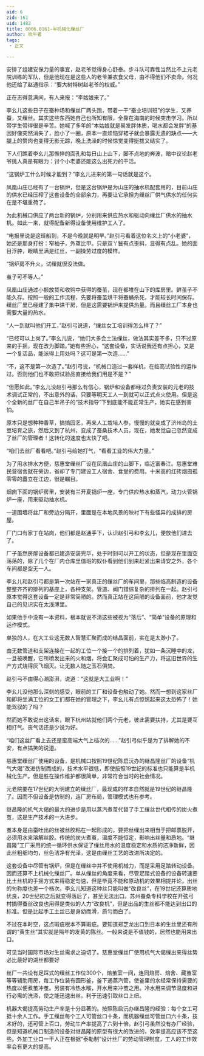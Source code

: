 ```yaml
---
aid: 6
zid: 161
uid: 1482
title: 0006.0161-半机械化缫丝厂
author: 吹牛者
tags: 
 - 正文

---
```




  安排了组建安保力量的事宜，赵老爷觉得身心舒泰。步斗队可靠性当然比不上元老院训练的军队，但是他现在是这些人的老爷兼衣食父母，由不得他们不卖命。何况他还给了赵通指示：“要大树特树赵老爷的权威。”

  正在志得意满间，有人来报：“李姑娘来了。”

  李幺儿这些日子在蚕种场和缫丝厂两头跑，带着一干“蚕业培训班”的学生，又养蚕，又缫丝。其实这些东西她自己也所知有限，全靠在海南的时候突击学习。所以带学生带得很是辛苦。她喊了多年的“本姑娘就是易发胖体质，喝水都会发胖”的基因好像突然消失了，脸小了一圈，原本一直烦恼穿裙子就会暴露无遗的缺点——大腿上的赘肉也变得无影无踪，晚上洗澡的时候惊觉变得挺拔又结实了。

  下人们瞧着李幺儿那憔悴的面孔和每日山上山下，脚不点地的奔波，暗中议论赵老爷挑人真是有眼力：讨个小老婆还能这么出死力的干活。

  “这锅炉工什么时候才能到？”李幺儿进来的第一句话就是这个。

  凤凰山庄已经有了一台锅炉，但是这台锅炉是为山庄的抽水机配套用的，目前山庄的供水已经压榨了这套设备的全部余力，再要让它承担为缫丝厂供气供水的任何实在是不堪重荷了。

  为此机械口供应了两台新的锅炉，分别用来供应热水和驱动向缫丝厂供水的抽水机。如此一来，就得配备新得设备使用维护工人了。

  “电报里说是这班船到，不是今晚就是明早。”赵引弓看着这位名义上的“小老婆”，她还是那身打扮：窄袖子，外罩比甲。只是双丫鬟有点歪斜，显得有点乱。她的面目浮肿，眼睛里满是红丝，一副操劳过度的模样。

  “锅炉房不升火，试缫就很没法做。

  茧子可不等人。”

  凤凰山庄通过小额放贷和收购中获得的蚕茧，现在都堆在山下的库房里。鲜茧子不能久存。按照一般的工作流程，先要将蚕茧烘干将蚕蛹杀死，才能较长时间保存。缫丝厂里已经建了集中烘干房，但是这需要锅炉来提供热量。而且缫丝工厂本身也需要大量的热水。

  “人一到就叫他们开工，”赵引弓说道，“缫丝女工培训得怎么样了？”

  “已经可以上岗了。”李幺儿说，“她们大多会土法缫丝，做法其实差不多，只不过原来的手摇，现在改为脚踏。”她有些担心，“这套设备，实话说我还有点担心，又是一个复活品，能派得上用处吗？这可是第一次造……”

  “不，这不是第一次造了。”赵引弓说，“机械口造过一套样机，在临高试验性的运作过。否则他们也不敢把试验品直接给我们用是不是？”

  “但愿如此。”李幺儿没赵引弓那么有信心，锅炉和设备都经过负责安装的元老的技术调试正常的，不出意外的话，只要等明天工人一到就可以正式点火使用。但是这个全新的丝厂在自己半吊子的“技术指导”下到底能不能正常生产，她实在感到害怕。

  原本只是想种种香草，搞搞园艺，再来人工栽培人参，慢慢的就变成了济州岛的土豆培育之旅，然后又到了杭州，变成了蚕桑技术人员，现在，她发觉自己忽然变成了丝厂的管理者！这转化的速度也太快了吧。

  “咱们去丝厂看看吧。”赵引弓给她打气，“看看工业的伟大力量。”

  为了用水排水方便，慈惠堂缫丝厂设在凤凰山庄的山脚下，临近富春江。慈惠堂难民营宿舍就在旁边，省却了专门建设工人宿舍、食堂的费用。十米高的红砖烟囱孤零零的矗立在江边，很是瞩目。

  烟囱下面的锅炉房里，安装有兰开夏锅炉一座，专门供应热水和蒸汽，动力火管锅炉一座，用来驱动抽水机。

  一道围墙将丝厂和旁边分隔开，里面是在本地风景的映衬下有些怪异的成排的房屋。

  厂门口有家丁在站岗，他们都是赵通手下，认识赵引弓和李幺儿，便放他们进去了。

  厂子虽然房屋设备都已建造安装完毕，处于时刻可以开工的状态，但是现在里面空荡荡的，除了几个在厂内仓库里值班的奴仆看到他们到来赶紧出来请安之外，各个车间都是空无一人。

  李幺儿和赵引弓都是第一次站在一家真正的缫丝厂的车间里，那些临高制造的设备整整齐齐的排列的基座上，各种支架。管道、阀门错综复杂的排列在一起。赵引弓原本觉得这套设备一定是非常简陋的。然而真正站在这简陋的设备面前，他才发觉自己的见识实在太浅薄里。

  如果他手中没有一本资料，根本就说不清这些被视为“落后”、“简单”设备的原理和运作模式。

  单独的人，在大工业这无数人智慧汇聚而成的结晶面前，实在是太渺小了。

  由无数管道和支架连接在一起的工位一个接一个的排列着，犹如一条沉睡中的龙，一旦被唤醒，它所喷发出来的火和烟，将会汇聚成可怕的生产力，将这旧世界的生产方式烧得灰飞烟灭。让无数人随之玉石俱焚。

  赵引弓不由得心潮澎湃，说道：“这就是大工业啊！”

  李幺儿没他那么深刻的感受，眼前的工厂和设备也触动了她。然而一想到这家丝厂和即将坐满工位的女工们都在她的管理之下，李幺儿有点惊慌起来这太恐怖了！她能驾驭的了吗？

  然而她不敢说出这话来，眼下杭州站就他们两个元老，彼此需要扶持，尤其是要互相打气。丧气话还是少说为好。

  “咱们这丝厂看上去还是蛮高端大气上档次的……”赵引弓似乎是为了排解她的不安，有点搞笑的说道。

  慈惠堂缫丝厂使用的设备，是机械口按照19世纪陈启沅办的继昌隆丝厂的设备“机气大偈”改进仿制而成的，技术水平很低，即使按照19世纪的标准也只能算是半机械化生产。但是胜在操作维护都很简单，非常符合当时的社会情况。

  元老院要在17世纪的大明建立的缫丝厂，最现成的样本自然就是19世纪的继昌隆了。因而不但设备是仿制的，连厂房布局，管理模式也有参考。

  继昌隆的机气大偈的最大的进步是用以蒸汽煮茧代替了手工缫丝世代相传的炭火煮茧，这是生产技术的一大进步。

  茧本身是由蚕吐出的丝被丝胶粘在一起形成的，要把丝缫出来相当于把邮票脱开，必须用水来溶解丝胶。传统的炭火煮茧，温度不能恒定，影响出丝量和质地。“继昌隆”工厂采用的统一循环供水保证了缫丝用水的温度稳定和水质的洁净新鲜，因此丝粗细均匀，丝色洁净有光泽，这是由缫丝工艺的改进所决定的。

  这套设备中尽管有锅炉，但是在缫丝中并不使用机械力，而是采用足踏转动设备。因而还算不上机械化缫丝厂。单从缫丝的角度来看，尽管足踏式设备的设备转速要比土丝机的手摇方式来得稳定匀速，但是毕竟不能和原动机的效果相提并论，出丝的匀称度也差一个档次。李幺儿知道这种丝只能叫做“改良丝”，在19世纪还算质地优良，20世纪初之后就变得落后了，甚至无法出口。苏州蚕桑专科学校在开弦弓村搞得蚕丝改良也用得是类似的人力“改良机”，但是出品的生丝都不能达到出口的标准。但是比起手工土丝已是身幼而滑，质匀而白了。

  不过在本时空，这点瑕疵根本不算瑕疵。要知道郑芝龙出口到日本的生丝里还有所谓的“黄生丝”其实就是隔年的发黄的陈丝。一般来说是不值钱的，居然也能用来出口。

  可见当时国际市场对生丝需求之迫切了。慈惠堂缫丝厂使用机气大偈缫出来得丝势必比最好的湖丝都要好

  丝厂一共设有足踩式的缫丝工作位300个，焙茧室一间，连同焙房、焙舍、藏茧室等等辅助用房，每工作位装有圆形釜，釜下通蒸汽管，使釜里的水经常保持需要的热度以便煮茧冲茧。另装有冷热水喉，开水用来冲茧之用。冷水用来调节温度和进行必需的洗涤，使之能迅速出丝。利于迅速引取丝口上纽。

  机器大偈提高劳动生产率是十分显著的。按照陈启沅办继昌隆的经验：每个女工可抵十余人工作。手工缫丝每个工人可管丝口十条，而机器缫丝可管丝口六十条，技术好的，还可管上百口，劳动生产率提高了六到十倍。赵引弓虽然没有办厂经验，但是知道机械口制造的设备对继昌隆的原型有很大的改进的，效率提高应该不至这些。外加工业口一干人正在根据“泰勒制”设计丝厂的劳动管理制度，工人的工作效率会有更大的提高。


